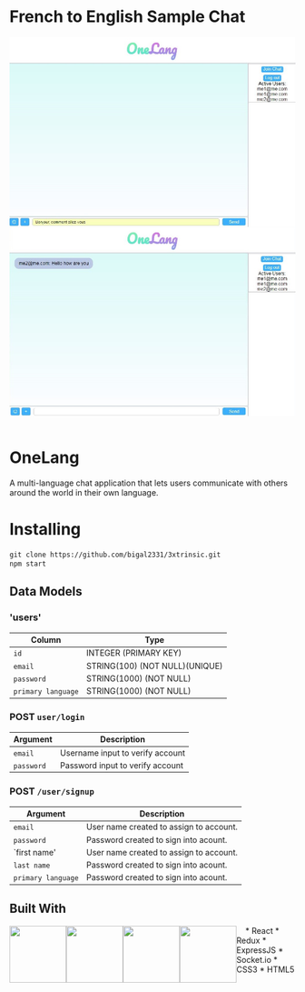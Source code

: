 
# French to English Sample Chat

<img src="/public/frenchChat.JPG" align="right" />
<img src="/public/frenchChatResult.JPG" align="right" />
&nbsp;
&nbsp;

# OneLang

A multi-language chat application that lets users communicate with others around the world in their own language.



# Installing


```
git clone https://github.com/bigal2331/3xtrinsic.git
npm start
```

## Data Models
### 'users'

| Column                | Type                	          |
|-----------------------|---------------------------------|
|`id`                   | INTEGER (PRIMARY KEY)           |
|`email`                | STRING(100) (NOT NULL)(UNIQUE)  |
|`password`             | STRING(1000) (NOT NULL)         |
|`primary language`     | STRING(1000) (NOT NULL)         |



### POST `user/login`

| Argument              | Description                                                                                 |
|-----------------------|---------------------------------------------------------------------------------------------|
| `email`            | Username input to verify account                                                            |
| `password`            | Password input to verify account                                                            |


### POST `/user/signup`

| Argument              | Description                                                                                 |
|-----------------------|---------------------------------------------------------------------------------------------|
| `email`               | User name created to assign to account.                                                     |
| `password`            | Password created to sign into acount.                                                       |
| `first name'          | User name created to assign to account.                                                     |
| `last name`           | Password created to sign into acount.                                                       |
| `primary language`    | Password created to sign into acount.                                                       |

## Built With
<p style="text-align: center;">
<img src="https://www.shareicon.net/data/512x512/2016/07/08/117367_logo_512x512.png" align="left" width="100px" height="100px"/>
<img src="https://raw.githubusercontent.com/reactjs/redux/master/logo/logo.png" align="left" width="100px" height="100px"/>
<img src="https://upload.wikimedia.org/wikipedia/commons/6/64/Expressjs.png" align="left" width="100px" height="100px"/>
<img src="https://blog.tuleap.org/sites/default/files/socket-logo.png" align="left" width="100px" height="100px"/>
</p>
&nbsp;
&nbsp;
* React 
* Redux
* ExpressJS
* Socket.io
* CSS3
* HTML5
